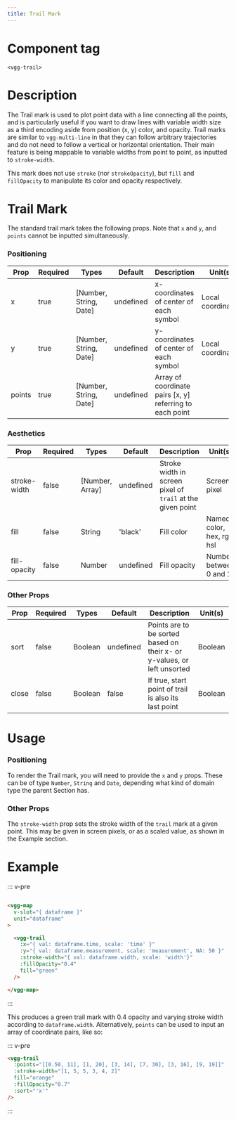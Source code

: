 ```yaml
---
title: Trail Mark
---
```


# Component tag

`<vgg-trail>`

# Description

The Trail mark is used to plot point data with a line connecting all the points, and is particularly useful if you want to draw lines with variable width size as a third encoding aside from position (x, y) color, and opacity. Trail marks are similar to `vgg-multi-line` in that they can follow arbitrary trajectories and do not need to follow a vertical or horizontal orientation. Their main feature is being mappable to variable widths from point to point, as inputted to `stroke-width`.

This mark does not use `stroke` (nor `strokeOpacity`), but `fill` and `fillOpacity` to manipulate its color and opacity respectively.

# Trail Mark

The standard trail mark takes the following props. Note that `x` and `y`, and `points` cannot be inputted simultaneously.

### Positioning
| Prop | Required | Types                  | Default   | Description                            | Unit(s)           |
| ---- | -------- | ---------------------- | --------- | -------------------------------------- | ----------------- |
| x    | true     | [Number, String, Date] | undefined | x-coordinates of center of each symbol | Local coordinates |
| y    | true     | [Number, String, Date] | undefined | y-coordinates of center of each symbol | Local coordinates |
| points    | true     | [Number, String, Date] | undefined | Array of coordinate pairs [x, y] referring to each point |

### Aesthetics

| Prop | Required | Types                  | Default   | Description                            | Unit(s)           |
| ---- | -------- | ---------------------- | --------- | -------------------------------------- | ----------------- |
| stroke-width   | false    | [Number, Array] | undefined | Stroke width in screen pixel of `trail` at the given point   | Screen pixel               |
| fill           | false    | String | 'black'   | Fill color     | Named color, hex, rgb, hsl |
| fill-opacity   | false    | Number | undefined | Fill opacity   | Number between 0 and 1     |

### Other Props

| Prop | Required | Types                  | Default   | Description                            | Unit(s)           |
| ---- | -------- | ---------------------- | --------- | -------------------------------------- | ----------------- |
| sort   | false    | Boolean | undefined | Points are to be sorted based on their x- or y-values, or left unsorted   | Boolean               |
| close   | false    | Boolean | false | If true, start point of trail is also its last point   | Boolean               |

# Usage

### Positioning

To render the Trail mark, you will need to provide the `x` and `y` props.
These can be of type `Number`, `String` and `Date`, depending what kind of domain type the parent Section has.

### Other Props

The `stroke-width` prop sets the stroke width of the `trail` mark at a given point. This may be given in screen pixels, or as a scaled value, as shown in the Example section.

# Example

::: v-pre
```html

<vgg-map
  v-slot="{ dataframe }"
  unit="dataframe"
>

  <vgg-trail
    :x="{ val: dataframe.time, scale: 'time' }"
    :y="{ val: dataframe.measurement, scale: 'measurement', NA: 50 }"
    :stroke-width="{ val: dataframe.width, scale: 'width'}"
    :fillOpacity="0.4"
    fill="green"
  />

</vgg-map>
```
:::

<TrailMarkDemo />

This produces a green trail mark with 0.4 opacity and varying stroke width according to `dataframe.width`. Alternatively, `points` can be used to input an array of coordinate pairs, like so:

::: v-pre
```html
<vgg-trail
  :points="[[0.50, 11], [1, 20], [3, 14], [7, 30], [3, 16], [9, 19]]"
  :stroke-width="[1, 5, 5, 3, 4, 2]"
  fill="orange"
  :fillOpacity="0.7"
  :sort="'x'"
/>
```
:::
